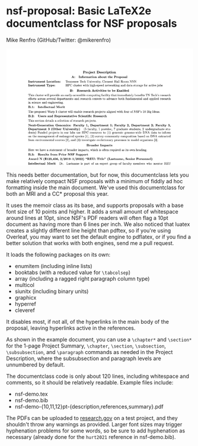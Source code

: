 # nsf-proposal: Basic LaTeX2e documentclass for NSF proposals

Mike Renfro (GitHub/Twitter: @mikerenfro)

![Sample Project Description page](nsf-demo-sample-description.png)

This needs better documentation, but for now, this documentclass lets you make
relatively compact NSF proposals with a minimum of fiddly ad hoc formatting
inside the main document.
We've used this documentclass for both an MRI and a CC* proposal this year.

It uses the memoir class as its base, and supports proposals with a base font
size of 10 points and higher.
It adds a small amount of whitespace around lines at 10pt, since NSF's PDF
readers will often flag a 10pt document as having more than 6 lines per inch.
We also noticed that luatex creates a slightly different line height than
pdftex, so if you're using Overleaf, you may want to set the default engine
to pdflatex, or if you find a better solution that works with both engines,
send me a pull request.

It loads the following packages on its own:

- enumitem (including inline lists)
- booktabs (with a reduced value for `\tabcolsep`)
- array (including a ragged right paragraph column type)
- multicol
- siunitx (including binary units)
- graphicx
- hyperref
- cleveref

It disables most, if not all, of the hyperlinks in the main body of the
proposal, leaving hyperlinks active in the references.

As shown in the example document, you can use a `\chapter*` and `\section*`
for the 1-page Project Summary, `\chapter`, `\section`, `\subsection`,
`\subsubsection`, and `\paragraph` commands as needed in the Project
Description, where the subsubsection and paragraph levels are unnumbered
by default.

The documentclass code is only about 120 lines, including whitespace and
comments, so it should be relatively readable.
Example files include:

- nsf-demo.tex
- nsf-demo.bib
- nsf-demo-{10,11,12}pt-{description,references,summary}.pdf

The PDFs can be uploaded to [research.gov](https://research.gov/) on a test
project, and they shouldn't throw any warnings as provided.
Larger font sizes may trigger hyphenation problems for some words, so be sure
to add hyphenation as necessary (already done for the `hurt2021` reference in
nsf-demo.bib).
